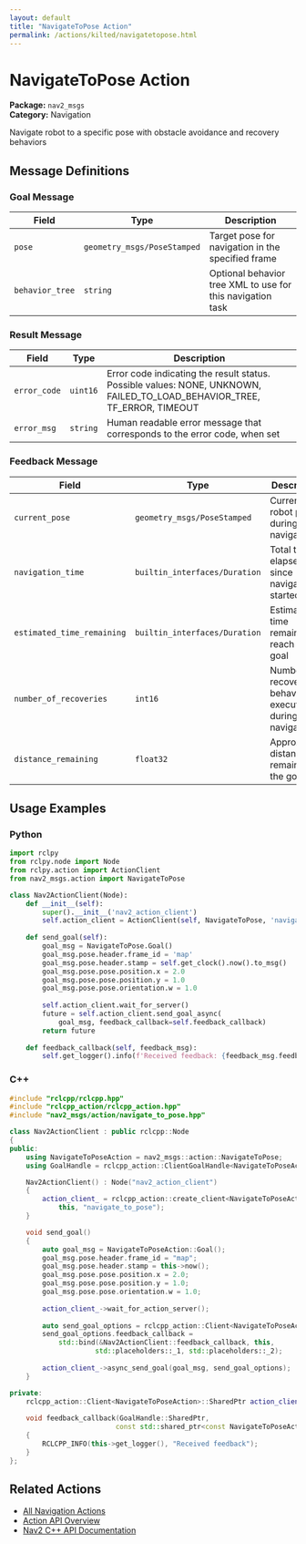 ```yaml
---
layout: default
title: "NavigateToPose Action"
permalink: /actions/kilted/navigatetopose.html
---
```


# NavigateToPose Action

**Package:** `nav2_msgs`  
**Category:** Navigation

Navigate robot to a specific pose with obstacle avoidance and recovery behaviors

## Message Definitions

### Goal Message

| Field | Type | Description |
|-------|------|-------------|
| `pose` | `geometry_msgs/PoseStamped` | Target pose for navigation in the specified frame |
| `behavior_tree` | `string` | Optional behavior tree XML to use for this navigation task |


### Result Message

| Field | Type | Description |
|-------|------|-------------|
| `error_code` | `uint16` | Error code indicating the result status. Possible values: NONE, UNKNOWN, FAILED_TO_LOAD_BEHAVIOR_TREE, TF_ERROR, TIMEOUT|
| `error_msg` | `string` | Human readable error message that corresponds to the error code, when set|


### Feedback Message

| Field | Type | Description |
|-------|------|-------------|
| `current_pose` | `geometry_msgs/PoseStamped` | Current robot pose during navigation |
| `navigation_time` | `builtin_interfaces/Duration` | Total time elapsed since navigation started |
| `estimated_time_remaining` | `builtin_interfaces/Duration` | Estimated time remaining to reach the goal |
| `number_of_recoveries` | `int16` | Number of recovery behaviors executed during navigation |
| `distance_remaining` | `float32` | Approximate distance remaining to the goal |



## Usage Examples

### Python

```python
import rclpy
from rclpy.node import Node
from rclpy.action import ActionClient
from nav2_msgs.action import NavigateToPose

class Nav2ActionClient(Node):
    def __init__(self):
        super().__init__('nav2_action_client')
        self.action_client = ActionClient(self, NavigateToPose, 'navigate_to_pose')
        
    def send_goal(self):
        goal_msg = NavigateToPose.Goal()
        goal_msg.pose.header.frame_id = 'map'
        goal_msg.pose.header.stamp = self.get_clock().now().to_msg()
        goal_msg.pose.pose.position.x = 2.0
        goal_msg.pose.pose.position.y = 1.0
        goal_msg.pose.pose.orientation.w = 1.0
        
        self.action_client.wait_for_server()
        future = self.action_client.send_goal_async(
            goal_msg, feedback_callback=self.feedback_callback)
        return future
        
    def feedback_callback(self, feedback_msg):
        self.get_logger().info(f'Received feedback: {feedback_msg.feedback}')
```

### C++

```cpp
#include "rclcpp/rclcpp.hpp"
#include "rclcpp_action/rclcpp_action.hpp"
#include "nav2_msgs/action/navigate_to_pose.hpp"

class Nav2ActionClient : public rclcpp::Node
{
public:
    using NavigateToPoseAction = nav2_msgs::action::NavigateToPose;
    using GoalHandle = rclcpp_action::ClientGoalHandle<NavigateToPoseAction>;

    Nav2ActionClient() : Node("nav2_action_client")
    {
        action_client_ = rclcpp_action::create_client<NavigateToPoseAction>(
            this, "navigate_to_pose");
    }

    void send_goal()
    {
        auto goal_msg = NavigateToPoseAction::Goal();
        goal_msg.pose.header.frame_id = "map";
        goal_msg.pose.header.stamp = this->now();
        goal_msg.pose.pose.position.x = 2.0;
        goal_msg.pose.pose.position.y = 1.0;
        goal_msg.pose.pose.orientation.w = 1.0;
        
        action_client_->wait_for_action_server();
        
        auto send_goal_options = rclcpp_action::Client<NavigateToPoseAction>::SendGoalOptions();
        send_goal_options.feedback_callback = 
            std::bind(&Nav2ActionClient::feedback_callback, this, 
                     std::placeholders::_1, std::placeholders::_2);
        
        action_client_->async_send_goal(goal_msg, send_goal_options);
    }

private:
    rclcpp_action::Client<NavigateToPoseAction>::SharedPtr action_client_;
    
    void feedback_callback(GoalHandle::SharedPtr, 
                          const std::shared_ptr<const NavigateToPoseAction::Feedback> feedback)
    {
        RCLCPP_INFO(this->get_logger(), "Received feedback");
    }
};
```

## Related Actions

- [All Navigation Actions](/kilted/actions/index.html#navigation)
- [Action API Overview](/kilted/actions/index.html)
- [Nav2 C++ API Documentation](/kilted/html/index.html)
